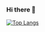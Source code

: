 ### Hi there 👋

[![Top Langs](https://github-readme-stats.vercel.app/api/top-langs/?username=Ruruke&theme=synthwave&show_icons=true)](https://github.com/anuraghazra/github-readme-stats)
